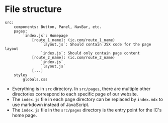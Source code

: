 # File structure

```
src:  
    components: Button, Panel, NavBar, etc.  
    pages:  
        `index.js`: Homepage  
            [route_1_name]: (ic.com/route_1_name)  
                `layout.js`: Should contain JSX code for the page layout  
                `index.js`: Should only contain page content  
            [route_2_name]: (ic.com/route_2_name)  
                `index.js`  
                `layout.js`  
            [...]  
    styles  
        globals.css  
```

- Everything is in `src` directory. In `src/pages`, there are multiple other directories correspond to each specific page of our website. 
- The `index.js` file in each page directory can be replaced by `index.mdx` to use markdown instead of JavaScript.
- The `index.js` file in the `src/pages` directory is the entry point for the IC's home page.

 
